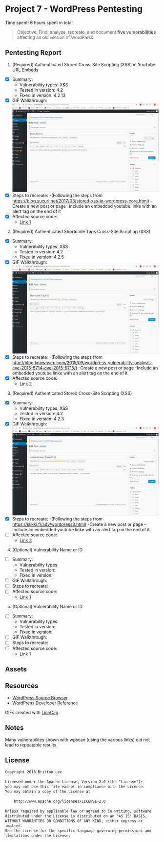 # Project 7 - WordPress Pentesting

Time spent: 6 hours spent in total

> Objective: Find, analyze, recreate, and document **five vulnerabilities** affecting an old version of WordPress

## Pentesting Report

1. (Required) Authenticated Stored Cross-Site Scripting (XSS) in YouTube URL Embeds
  - [x] Summary: 
    - Vulnerability types: XSS
    - Tested in version: 4.2
    - Fixed in version: 4.2.13
  - [x] GIF Walkthrough: ![](youtube_xss.gif)
  - [x] Steps to recreate:
        -(Following the steps from https://blog.sucuri.net/2017/03/stored-xss-in-wordpress-core.html)
        -Create a new post or page
        -Include an embedded youtube linke with an alert tag on the end of it
  - [x] Affected source code:
    - [Link 1](https://github.com/WordPress/WordPress/commit/419c8d97ce8df7d5004ee0b566bc5e095f0a6ca8)
2. (Required) Authenticated Shortcode Tags Cross-Site Scripting (XSS)
  - [x] Summary: 
    - Vulnerability types: XSS
    - Tested in version: 4.2
    - Fixed in version: 4.2.5
  - [x] GIF Walkthrough: ![](shortcode_xss.gif)
  - [x] Steps to recreate:
        -(Following the steps from http://blog.knownsec.com/2015/09/wordpress-vulnerability-analysis-cve-2015-5714-cve-2015-5715/)
        -Create a new post or page
        -Include an embedded youtube linke with an alert tag on the end of it
  - [x] Affected source code:
    - [Link 2](https://github.com/WordPress/WordPress/commit/f72b21af23da6b6d54208e5c1d65ececdaa109c8)
3. (Required) Authenticated Stored Cross-Site Scripting (XSS)
  - [x] Summary: 
    - Vulnerability types: XSS
    - Tested in version: 4.2
    - Fixed in version: 4.2.3
  - [x] GIF Walkthrough: ![](authenticated_xss.gif)
  - [x] Steps to recreate: 
        -(Following the steps from https://klikki.fi/adv/wordpress3.html)
        -Create a new post or page
        -Include an embedded youtube linke with an alert tag on the end of it
  - [ ] Affected source code:
    - [Link 3](https://core.trac.wordpress.org/browser/tags/version/src/source_file.php)
4. (Optional) Vulnerability Name or ID
  - [ ] Summary: 
    - Vulnerability types:
    - Tested in version:
    - Fixed in version: 
  - [ ] GIF Walkthrough: 
  - [ ] Steps to recreate: 
  - [ ] Affected source code:
    - [Link 1](https://core.trac.wordpress.org/browser/tags/version/src/source_file.php)
5. (Optional) Vulnerability Name or ID
  - [ ] Summary: 
    - Vulnerability types:
    - Tested in version:
    - Fixed in version: 
  - [ ] GIF Walkthrough: 
  - [ ] Steps to recreate: 
  - [ ] Affected source code:
    - [Link 1](https://core.trac.wordpress.org/browser/tags/version/src/source_file.php) 

## Assets

## Resources

- [WordPress Source Browser](https://core.trac.wordpress.org/browser/)
- [WordPress Developer Reference](https://developer.wordpress.org/reference/)

GIFs created with [LiceCap](http://www.cockos.com/licecap/).

## Notes

Many vulnerabilites shown with wpscan (using the various links) did not lead to repeatable results.

## License

    Copyright 2018 Britton Lee

    Licensed under the Apache License, Version 2.0 (the "License");
    you may not use this file except in compliance with the License.
    You may obtain a copy of the License at

        http://www.apache.org/licenses/LICENSE-2.0

    Unless required by applicable law or agreed to in writing, software
    distributed under the License is distributed on an "AS IS" BASIS,
    WITHOUT WARRANTIES OR CONDITIONS OF ANY KIND, either express or implied.
    See the License for the specific language governing permissions and
    limitations under the License.
